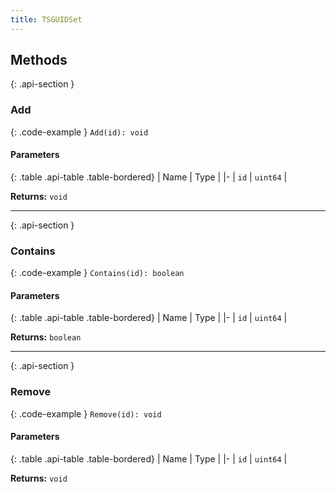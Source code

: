 ```yaml
---
title: TSGUIDSet
---
```



## Methods

{: .api-section }
### Add

{: .code-example }
`Add(id): void`

#### Parameters

{: .table .api-table .table-bordered}
| Name | Type |
|-
| `id` | `uint64` |

**Returns:** 
`void`

___

{: .api-section }
### Contains

{: .code-example }
`Contains(id): boolean`

#### Parameters

{: .table .api-table .table-bordered}
| Name | Type |
|-
| `id` | `uint64` |

**Returns:** 
`boolean`

___

{: .api-section }
### Remove

{: .code-example }
`Remove(id): void`

#### Parameters

{: .table .api-table .table-bordered}
| Name | Type |
|-
| `id` | `uint64` |

**Returns:** 
`void`

